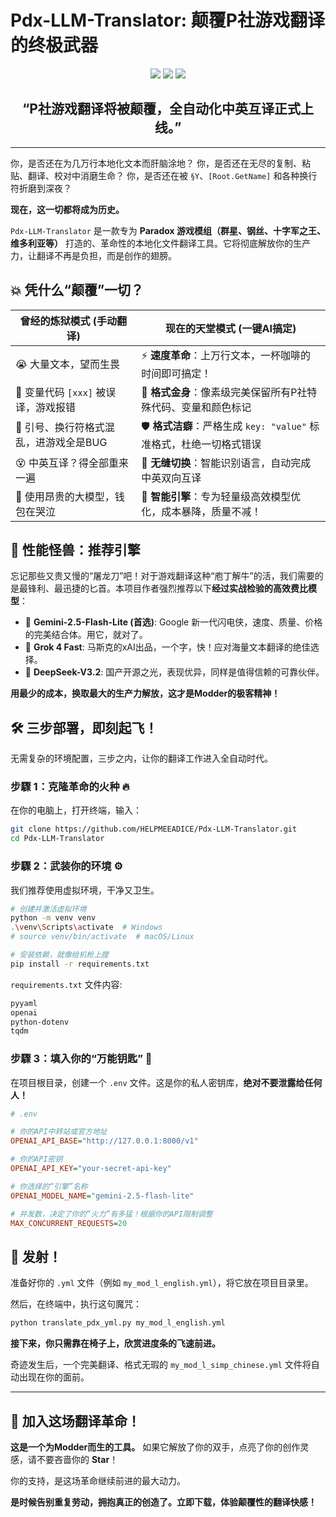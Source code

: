 # Pdx-LLM-Translator: 颠覆P社游戏翻译的终极武器

<p align="center">
  <img src="https://img.shields.io/badge/状态-革命已至-red?style=for-the-badge" />
  <img src="https://img.shields.io/github/stars/HELPMEEADICE/Pdx-LLM-Translator?style=for-the-badge&logo=github&color=yellow" />
  <img src="https://img.shields.io/github/forks/HELPMEEADICE/Pdx-LLM-Translator?style=for-the-badge&logo=github&color=green" />
</p>

<h2 align="center">“P社游戏翻译将被颠覆，全自动化中英互译正式上线。”</h2>

---

你，是否还在为几万行本地化文本而肝脑涂地？
你，是否还在无尽的复制、粘贴、翻译、校对中消磨生命？
你，是否还在被 `§Y`、`[Root.GetName]` 和各种换行符折磨到深夜？

**现在，这一切都将成为历史。**

`Pdx-LLM-Translator` 是一款专为 **Paradox 游戏模组（群星、钢丝、十字军之王、维多利亚等）** 打造的、革命性的本地化文件翻译工具。它将彻底解放你的生产力，让翻译不再是负担，而是创作的翅膀。

## 💥 凭什么“颠覆”一切？

| 曾经的炼狱模式 (手动翻译)                                    | **现在的天堂模式 (一键AI搞定)**                                   |
| ------------------------------------------------------------ | ----------------------------------------------------------------- |
| 😭 大量文本，望而生畏                                         | ⚡️ **速度革命**：上万行文本，一杯咖啡的时间即可搞定！          |
| 🤯 变量代码 `[xxx]` 被误译，游戏报错                         | 🧠 **格式金身**：像素级完美保留所有P社特殊代码、变量和颜色标记  |
| 🤬 引号、换行符格式混乱，进游戏全是BUG                       | 🛡️ **格式洁癖**：严格生成 `key: "value"` 标准格式，杜绝一切格式错误 |
| 😵 中英互译？得全部重来一遍                                  | 🔄 **无缝切换**：智能识别语言，自动完成中英双向互译          |
| 💸 使用昂贵的大模型，钱包在哭泣                               | 🎯 **智能引擎**：专为轻量级高效模型优化，成本暴降，质量不减！     |

## 🚀 性能怪兽：推荐引擎

忘记那些又贵又慢的“屠龙刀”吧！对于游戏翻译这种“庖丁解牛”的活，我们需要的是最锋利、最迅捷的匕首。本项目作者强烈推荐以下**经过实战检验的高效费比模型**：

*   🥇 **Gemini-2.5-Flash-Lite (首选)**: Google 新一代闪电侠，速度、质量、价格的完美结合体。用它，就对了。
*   🥈 **Grok 4 Fast**: 马斯克的xAI出品，一个字，快！应对海量文本翻译的绝佳选择。
*   🥉 **DeepSeek-V3.2**: 国产开源之光，表现优异，同样是值得信赖的可靠伙伴。

**用最少的成本，换取最大的生产力解放，这才是Modder的极客精神！**

## 🛠️ 三步部署，即刻起飞！

无需复杂的环境配置，三步之内，让你的翻译工作进入全自动时代。

### 步驟 1：克隆革命的火种 🔥

在你的电脑上，打开终端，输入：

```bash
git clone https://github.com/HELPMEEADICE/Pdx-LLM-Translator.git
cd Pdx-LLM-Translator
```

### 步驟 2：武装你的环境 ⚙️

我们推荐使用虚拟环境，干净又卫生。

```bash
# 创建并激活虚拟环境
python -m venv venv
.\venv\Scripts\activate  # Windows
# source venv/bin/activate  # macOS/Linux

# 安装依赖，就像给机枪上膛
pip install -r requirements.txt
```

`requirements.txt` 文件内容:
```txt
pyyaml
openai
python-dotenv
tqdm
```

### 步驟 3：填入你的“万能钥匙” 🔑

在项目根目录，创建一个 `.env` 文件。这是你的私人密钥库，**绝对不要泄露给任何人！**

```ini
# .env

# 你的API中转站或官方地址
OPENAI_API_BASE="http://127.0.0.1:8000/v1"

# 你的API密钥
OPENAI_API_KEY="your-secret-api-key"

# 你选择的“引擎”名称
OPENAI_MODEL_NAME="gemini-2.5-flash-lite"

# 并发数，决定了你的“火力”有多猛！根据你的API限制调整
MAX_CONCURRENT_REQUESTS=20
```

## 🚀 发射！

准备好你的 `.yml` 文件（例如 `my_mod_l_english.yml`），将它放在项目目录里。

然后，在终端中，执行这句魔咒：

```bash
python translate_pdx_yml.py my_mod_l_english.yml
```

**接下来，你只需靠在椅子上，欣赏进度条的飞速前进。**

奇迹发生后，一个完美翻译、格式无瑕的 `my_mod_l_simp_chinese.yml` 文件将自动出现在你的面前。

---

## 🌟 加入这场翻译革命！

**这是一个为Modder而生的工具。** 如果它解放了你的双手，点亮了你的创作灵感，请不要吝啬你的 **Star**！

你的支持，是这场革命继续前进的最大动力。

**是时候告别重复劳动，拥抱真正的创造了。立即下载，体验颠覆性的翻译快感！**